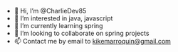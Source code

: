 - 👋 Hi, I’m @CharlieDev85
- 👀 I’m interested in java, javascript
- 🌱 I’m currently learning spring
- 💞️ I’m looking to collaborate on spring projects
- 📫 Contact me by email to kikemarroquin@gmail.com

<!---
CharlieDev85/CharlieDev85 is a ✨ special ✨ repository because its `README.md` (this file) appears on your GitHub profile.
You can click the Preview link to take a look at your changes.
--->
